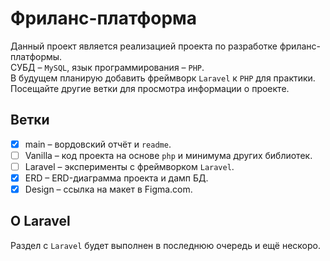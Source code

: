 # Фриланс-платформа
Данный проект является реализацией проекта по разработке фриланс-платформы.  
СУБД – `MySQL`, язык программирования – `PHP`.  
В будущем планирую добавить фреймворк `Laravel` к `PHP` для практики.  
Посещайте другие ветки для просмотра информации о проекте.

## Ветки
- [x] main – вордовский отчёт и `readme`.
- [ ] Vanilla – код проекта на основе `php` и минимума других библиотек.
- [ ] Laravel – эксперименты с фреймворком `Laravel`.
- [x] ERD – ERD-диаграмма проекта и дамп БД.
- [x] Design – ссылка на макет в Figma.com.

## О Laravel
Раздел с `Laravel` будет выполнен в последнюю очередь и ещё нескоро.

